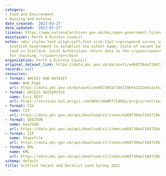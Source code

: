 ```yaml
---
category:
- Food and Environment
- Housing and Estates
date_created: '2023-03-27'
date_updated: '2023-03-27'
license: https://www.nationalarchives.gov.uk/doc/open-government-licence/version/3/
maintainer: Perth & Kinross Council
notes: <div style='text-align:Left;font-size:12pt'><p><span>A survey issued by the
  Scottish Government to establish the extent &amp; state of vacant &amp; derelict
  land in Scotland. Local Authorities return data to the </span><span>Scottish Government</span><span>
  for checking. </span></p></div>
organization: Perth & Kinross Council
original_dataset_link: https://data.pkc.gov.uk/datasets/ed607304a7184729bf41322eba3afe2f_6
records: null
resources:
- format: ARCGIS HUB DATASET
  name: Web Page
  url: https://data.pkc.gov.uk/datasets/ed607304a7184729bf41322eba3afe2f_6
- format: ARCGIS GEOSERVICE
  name: Esri REST
  url: https://services-eu1.arcgis.com/WD0cvOmDKf7CA0Xy/arcgis/rest/services/Scottish_Vacant_and_Derelict_Land_Survey_2021/FeatureServer/6
- format: CSV
  name: CSV
  url: https://data.pkc.gov.uk/api/download/v1/items/ed607304a7184729bf41322eba3afe2f/csv?layers=6
- format: GEOJSON
  name: GeoJSON
  url: https://data.pkc.gov.uk/api/download/v1/items/ed607304a7184729bf41322eba3afe2f/geojson?layers=6
- format: ZIP
  name: Shapefile
  url: https://data.pkc.gov.uk/api/download/v1/items/ed607304a7184729bf41322eba3afe2f/shapefile?layers=6
- format: KML
  name: KML
  url: https://data.pkc.gov.uk/api/download/v1/items/ed607304a7184729bf41322eba3afe2f/kml?layers=6
schema: default
title: Scottish Vacant and Derelict Land Survey 2021
---
```

